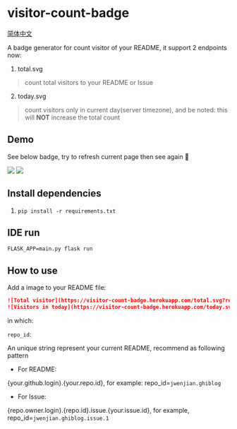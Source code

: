 # visitor-count-badge

[简体中文](README_cn.md)

A badge generator for count visitor of your README, it support 2 endpoints now:

1. total.svg
> count total visitors to your README or Issue

2. today.svg
> count visitors only in current day(server timezone), and be noted: this will **NOT** increase the total count

## Demo
See below badge, try to refresh current page then see again :tada:

[![](https://visitor-count-badge.herokuapp.com/total.svg?repo_id=jwenjian.visitor-count-badge)](https://github.com/jwenjian/ghiblog/issues/43)
[![](https://visitor-count-badge.herokuapp.com/today.svg?repo_id=jwenjian.visitor-count-badge)](https://github.com/jwenjian/ghiblog/issues/43)

## Install dependencies

1. `pip install -r requirements.txt`

## IDE run
`FLASK_APP=main.py flask run`

## How to use

Add a image to your README file:

```markdown
![Total visitor](https://visitor-count-badge.herokuapp.com/total.svg?repo_id=)
![Visitors in today](https://visitor-count-badge.herokuapp.com/today.svg?repo_id=)
```

in which:

`repo_id`:

An unique string represent your current README, recommend as following pattern

- For README:

{your.github.login}.{your.repo.id}, for example: repo_id=`jwenjian.ghiblog`

- For Issue:

{repo.owner.login}.{repo.id}.issue.{your.issue.id}, for example, repo_id=`jwenjian.ghiblog.issue.1`
